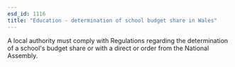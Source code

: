 ```yaml
---
esd_id: 1116
title: "Education - determination of school budget share in Wales"
---
```


A local authority must comply with Regulations regarding the determination of a school's budget share or with a direct or order from the National Assembly.

